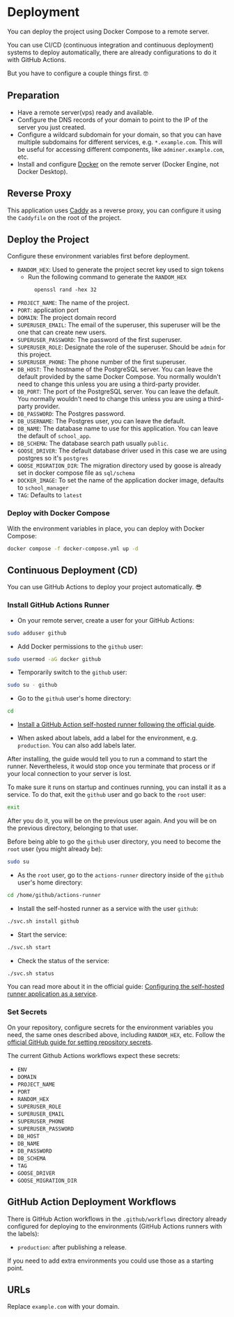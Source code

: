 # Deployment

You can deploy the project using Docker Compose to a remote server.

You can use CI/CD (continuous integration and continuous deployment) systems to deploy automatically, there are already configurations to do it with GitHub Actions.

But you have to configure a couple things first. 🤓

## Preparation

* Have a remote server(vps) ready and available.
* Configure the DNS records of your domain to point to the IP of the server you just created.
* Configure a wildcard subdomain for your domain, so that you can have multiple subdomains for different services, e.g. `*.example.com`. This will be useful for accessing different components, like `adminer.example.com`, etc.
* Install and configure [Docker](https://docs.docker.com/engine/install/) on the remote server (Docker Engine, not Docker Desktop).

## Reverse Proxy
This application uses [Caddy](https://caddyserver.com/) as a reverse proxy, you can configure it using the `Caddyfile` on the root of the project.

## Deploy the Project
Configure these environment variables first before deployment.

* `RANDOM_HEX`: Used to generate the project secret key used to sign tokens
    - Run the following command to generate the `RANDOM_HEX`
        ```
          openssl rand -hex 32
        ```
* `PROJECT_NAME`: The name of the project.
* `PORT`: application port
* `DOMAIN`: The project domain record
* `SUPERUSER_EMAIL`: The email of the superuser, this superuser will be the one that can create new users.
* `SUPERUSER_PASSWORD`: The password of the first superuser.
* `SUPERUSER_ROLE`: Designate the role of the superuser. Should be `admin` for this project.
* `SUPERUSER_PHONE`: The phone number of the first superuser.
* `DB_HOST`: The hostname of the PostgreSQL server. You can leave the default provided by the same Docker Compose. You normally wouldn't need to change this unless you are using a third-party provider.
* `DB_PORT`: The port of the PostgreSQL server. You can leave the default. You normally wouldn't need to change this unless you are using a third-party provider.
* `DB_PASSWORD`: The Postgres password.
* `DB_USERNAME`: The Postgres user, you can leave the default.
* `DB_NAME`: The database name to use for this application. You can leave the default of `school_app`.
* `DB_SCHEMA`: The database search path usually `public`.
* `GOOSE_DRIVER`: The default database driver used in this case we are using postgres so it's `postgres`
* `GOOSE_MIGRATION_DIR`: The migration directory used by goose is already set in docker compose file as `sql/schema`
* `DOCKER_IMAGE`: To set the name of the application docker image, defaults to `school_manager`
* `TAG`: Defaults to `latest`


### Deploy with Docker Compose
With the environment variables in place, you can deploy with Docker Compose:

```bash
docker compose -f docker-compose.yml up -d
```

## Continuous Deployment (CD)

You can use GitHub Actions to deploy your project automatically. 😎

### Install GitHub Actions Runner

* On your remote server, create a user for your GitHub Actions:

```bash
sudo adduser github
```

* Add Docker permissions to the `github` user:

```bash
sudo usermod -aG docker github
```

* Temporarily switch to the `github` user:

```bash
sudo su - github
```

* Go to the `github` user's home directory:

```bash
cd
```

* [Install a GitHub Action self-hosted runner following the official guide](https://docs.github.com/en/actions/hosting-your-own-runners/managing-self-hosted-runners/adding-self-hosted-runners#adding-a-self-hosted-runner-to-a-repository).

* When asked about labels, add a label for the environment, e.g. `production`. You can also add labels later.

After installing, the guide would tell you to run a command to start the runner. Nevertheless, it would stop once you terminate that process or if your local connection to your server is lost.

To make sure it runs on startup and continues running, you can install it as a service. To do that, exit the `github` user and go back to the `root` user:

```bash
exit
```

After you do it, you will be on the previous user again. And you will be on the previous directory, belonging to that user.

Before being able to go the `github` user directory, you need to become the `root` user (you might already be):

```bash
sudo su
```

* As the `root` user, go to the `actions-runner` directory inside of the `github` user's home directory:

```bash
cd /home/github/actions-runner
```

* Install the self-hosted runner as a service with the user `github`:

```bash
./svc.sh install github
```

* Start the service:

```bash
./svc.sh start
```

* Check the status of the service:

```bash
./svc.sh status
```

You can read more about it in the official guide: [Configuring the self-hosted runner application as a service](https://docs.github.com/en/actions/hosting-your-own-runners/managing-self-hosted-runners/configuring-the-self-hosted-runner-application-as-a-service).

### Set Secrets

On your repository, configure secrets for the environment variables you need, the same ones described above, including `RANDOM_HEX`, etc. Follow the [official GitHub guide for setting repository secrets](https://docs.github.com/en/actions/security-guides/using-secrets-in-github-actions#creating-secrets-for-a-repository).

The current Github Actions workflows expect these secrets:
* `ENV`
* `DOMAIN`
* `PROJECT_NAME`
* `PORT`
* `RANDOM_HEX`
* `SUPERUSER_ROLE`
* `SUPERUSER_EMAIL`
* `SUPERUSER_PHONE`
* `SUPERUSER_PASSWORD`
* `DB_HOST`
* `DB_NAME`
* `DB_PASSWORD`
* `DB_SCHEMA`
* `TAG`
* `GOOSE_DRIVER`
* `GOOSE_MIGRATION_DIR`

## GitHub Action Deployment Workflows

There is GitHub Action workflows in the `.github/workflows` directory already configured for deploying to the environments (GitHub Actions runners with the labels):

* `production`: after publishing a release.

If you need to add extra environments you could use those as a starting point.

## URLs

Replace `example.com` with your domain.
